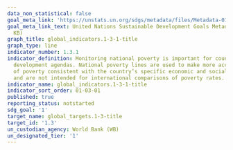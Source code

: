 ```yaml
---
data_non_statistical: false
goal_meta_link: 'https://unstats.un.org/sdgs/metadata/files/Metadata-01-02-01.pdf '
goal_meta_link_text: United Nations Sustainable Development Goals Metadata (PDF 98.2
  KB)
graph_title: global_indicators.1-3-1-title
graph_type: line
indicator_number: 1.3.1
indicator_definition: Monitoring national poverty is important for country-specific
  development agendas. National poverty lines are used to make more accurate estimates
  of poverty consistent with the country’s specific economic and social circumstances,
  and are not intended for international comparisons of poverty rates.
indicator_name: global_indicators.1-3-1-title
indicator_sort_order: 01-03-01
published: true
reporting_status: notstarted
sdg_goal: '1'
target_name: global_targets.1-3-title
target_id: '1.3'
un_custodian_agency: World Bank (WB)
un_designated_tier: '1'
---
```

